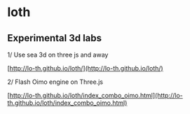 loth
=========

## Experimental 3d labs ##


1/ Use sea 3d on three js and away 

[http://lo-th.github.io/loth/](http://lo-th.github.io/loth/)

2/ Flash Oimo engine on Three.js

[http://lo-th.github.io/loth/index_combo_oimo.html](http://lo-th.github.io/loth/index_combo_oimo.html)